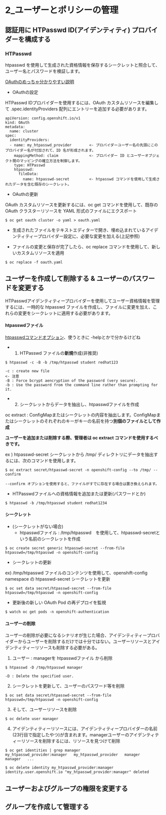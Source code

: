 # 2_ユーザーとポリシーの管理


## 認証用に HTPasswd ID(アイデンティティ) プロバイダーを構成する

### HTPasswd

htpasswd を使用して生成された資格情報を保存するシークレットと照合して、ユーザー名とパスワードを検証します。

[OAuthのめっちゃ分かりやすい説明](https://qiita.com/TakahikoKawasaki/items/e37caf50776e00e733be)

- OAuthの設定

HTPasswd IDプロバイダーを使用するには、OAuth カスタムリソースを編集して .spec.identityProviders 配列にエントリーを追加する必要があります。 

```
apiVersion: config.openshift.io/v1
kind: OAuth
metadata:
  name: cluster
spec:                                 
  identityProviders:                  
  - name: my_htpasswd_provider        <- プロバイダーユーザー名の先頭にこのプロバイダー名が付加されて、ID 名が形成されます。 
    mappingMethod: claim              <- プロバイダー ID とユーザーオブジェクト間のマッピングの確立方法を制御します。
    type: HTPasswd
    htpasswd:
      fileData:
        name: htpasswd-secret         <- htpasswd コマンドを使用して生成されたデータを含む既存のシークレット。 
```

- OAuthの更新

OAuth カスタムリソースを更新するには、oc get コマンドを使用して、既存の OAuth クラスターリソースを YAML 形式のファイルにエクスポート

```
$ oc get oauth cluster -o yaml > oauth.yaml
```

- 生成されたファイルをテキストエディターで開き、埋め込まれているアイデンティティープロバイダー設定に、必要な変更を加える(上記参照)

- ファイルの変更と保存が完了したら、oc replace コマンドを使用して、新しいカスタムリソースを適用

```
$ oc replace -f oauth.yaml
```


## ユーザーを作成して削除する & ユーザーのパスワードを変更する

HTPasswdアイデンティティープロバイダーを使用してユーザー資格情報を管理するには、一時的な htpasswd ファイルを作成し、ファイルに変更を加え、これらの変更をシークレットに適用する必要があります。 

#### htpasswdファイル

[htpasswdコマンドオプション](https://qiita.com/hana_shin/items/527d924ee4f6aa05eefa)、使うときに -helpとかで分かるけどね

- 1. HTPasswd ファイルの**新規**作成(非推奨)

```
$ htpasswd -c -B -b /tmp/htpasswd student redhat123

-c : create new file                                                        <- 注意
-B : Force bcrypt aencryption of the password (very secure).
-b : Use the password from the command line rather than prompting for it.
```

- 2. シークレットからデータを抽出し、htpasswdファイルを作成 

oc extract : ConfigMapまたはシークレットの内容を抽出します。ConfigMapまたはシークレットのそれぞれのキーがキーの名前を持つ**別個のファイルとして作成**

**ユーザーを追加または削除する際、管理者は oc extract コマンドを使用するべきです。**

ex ) htpasswd-secret シークレットから /tmp/ ディレクトリにデータを抽出するには、次のコマンドを使用します。

```
$ oc extract secret/htpasswd-secret -n openshift-config --to /tmp/ --confirm

--confirm オプションを使用すると、ファイルがすでに存在する場合は置き換えられます。 
```

- HTPasswdファイルへの資格情報を追加または更新(パスワードとか)

```
$ htpasswd -b /tmp/htpasswd student redhat1234
```

#### シークレット

- (シークレットがない場合)
    - htpasswdファイル : /tmp/htpasswd　を使用して、htpasswd-secretという名前のシークレットを作成

```
$ oc create secret generic htpasswd-secret --from-file htpasswd=/tmp/htpasswd -n openshift-config
```

- シークレットの更新

ex) /tmp/htpasswd ファイルのコンテンツを使用して、openshift-config namespace の htpasswd-secret シークレットを更新

```
$ oc set data secret/htpasswd-secret --from-file htpasswd=/tmp/htpasswd -n openshift-config
```

- 更新後の新しい OAuth Pod の再デプロイを監視

```
$ watch oc get pods -n openshift-authentication
```

#### ユーザーの削除

ユーザーの削除が必要になるシナリオが生じた場合、アイデンティティープロバイダーからユーザーを削除するだけでは十分ではない。ユーザーリソースとアイデンティティーリソースも削除する必要がある。

1. ユーザー : managerを htpasswdファイル から削除
```
$ htpasswd -D /tmp/htpasswd manager

-D : Delete the specified user.
```

2. シークレットを更新して、ユーザーのパスワード等を削除
```
$ oc set data secret/htpasswd-secret --from-file htpasswd=/tmp/htpasswd -n openshift-config
```

3. そして、ユーザーリソースを削除
```
$ oc delete user manager
```

4. アイデンティティーリソースには、アイデンティティープロバイダーの名前(23行目で指定したやつ)が含まれます。managerユーザーのアイデンティティーリソースを削除するには、リソースを見つけて削除
```
$ oc get identities | grep manager
my_htpasswd_provider:manager   my_htpasswd_provider   manager       manager   ...

$ oc delete identity my_htpasswd_provider:manager
identity.user.openshift.io "my_htpasswd_provider:manager" deleted
```


## ユーザーおよびグループの権限を変更する



## グループを作成して管理する
